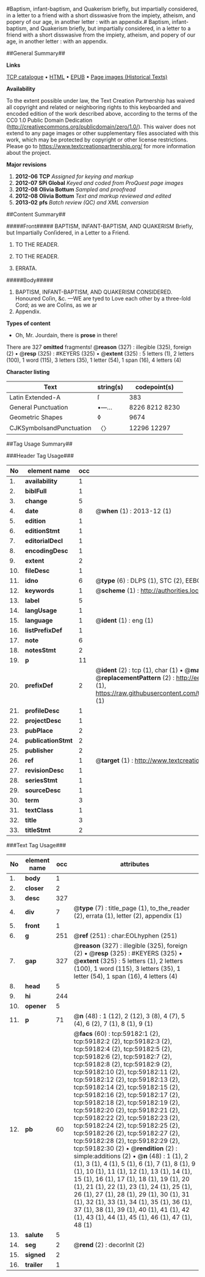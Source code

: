 #Baptism, infant-baptism, and Quakerism briefly, but impartially considered, in a letter to a friend with a short disswasive from the impiety, atheism, and popery of our age, in another letter : with an appendix.#
Baptism, infant-baptism, and Quakerism briefly, but impartially considered, in a letter to a friend with a short disswasive from the impiety, atheism, and popery of our age, in another letter : with an appendix.

##General Summary##

**Links**

[TCP catalogue](http://www.ota.ox.ac.uk/tcp/)  • 
[HTML](http://tei.it.ox.ac.uk/tcp/Texts-HTML/free/A30/A30859.html)  • 
[EPUB](http://tei.it.ox.ac.uk/tcp/Texts-EPUB/free/A30/A30859.epub) • 
[Page images (Historical Texts)](https://historicaltexts.jisc.ac.uk/eebo-12303423e)

**Availability**

To the extent possible under law, the Text Creation Partnership has waived all copyright and related or neighboring rights to this keyboarded and encoded edition of the work described above, according to the terms of the CC0 1.0 Public Domain Dedication (http://creativecommons.org/publicdomain/zero/1.0/). This waiver does not extend to any page images or other supplementary files associated with this work, which may be protected by copyright or other license restrictions. Please go to https://www.textcreationpartnership.org/ for more information about the project.

**Major revisions**

1. __2012-06__ __TCP__ *Assigned for keying and markup*
1. __2012-07__ __SPi Global__ *Keyed and coded from ProQuest page images*
1. __2012-08__ __Olivia Bottum__ *Sampled and proofread*
1. __2012-08__ __Olivia Bottum__ *Text and markup reviewed and edited*
1. __2013-02__ __pfs__ *Batch review (QC) and XML conversion*

##Content Summary##

#####Front#####
BAPTISM, INFANT-BAPTISM, AND QUAKERISM Briefly, but Impartially Conſidered, in a Letter to a Friend.
1. TO THE READER.

1. TO THE READER.

1. ERRATA.

#####Body#####

1. BAPTISM, INFANT-BAPTISM, AND QUAKERISM CONSIDERED.
Honoured Coſin, &c. —WE are tyed to Love each other by a three-ſold Cord; as we are Coſins, as we ar
1. Appendix.

**Types of content**

  * Oh, Mr. Jourdain, there is **prose** in there!

There are 327 **omitted** fragments! 
 @__reason__ (327) : illegible (325), foreign (2)  •  @__resp__ (325) : #KEYERS (325)  •  @__extent__ (325) : 5 letters (1), 2 letters (100), 1 word (115), 3 letters (35), 1 letter (54), 1 span (16), 4 letters (4)

**Character listing**


|Text|string(s)|codepoint(s)|
|---|---|---|
|Latin Extended-A|ſ|383|
|General Punctuation|•—…|8226 8212 8230|
|Geometric Shapes|◊|9674|
|CJKSymbolsandPunctuation|〈〉|12296 12297|

##Tag Usage Summary##

###Header Tag Usage###

|No|element name|occ|attributes|
|---|---|---|---|
|1.|__availability__|1||
|2.|__biblFull__|1||
|3.|__change__|5||
|4.|__date__|8| @__when__ (1) : 2013-12 (1)|
|5.|__edition__|1||
|6.|__editionStmt__|1||
|7.|__editorialDecl__|1||
|8.|__encodingDesc__|1||
|9.|__extent__|2||
|10.|__fileDesc__|1||
|11.|__idno__|6| @__type__ (6) : DLPS (1), STC (2), EEBO-CITATION (1), OCLC (1), VID (1)|
|12.|__keywords__|1| @__scheme__ (1) : http://authorities.loc.gov/ (1)|
|13.|__label__|5||
|14.|__langUsage__|1||
|15.|__language__|1| @__ident__ (1) : eng (1)|
|16.|__listPrefixDef__|1||
|17.|__note__|6||
|18.|__notesStmt__|2||
|19.|__p__|11||
|20.|__prefixDef__|2| @__ident__ (2) : tcp (1), char (1)  •  @__matchPattern__ (2) : ([0-9\-]+):([0-9IVX]+) (1), (.+) (1)  •  @__replacementPattern__ (2) : http://eebo.chadwyck.com/downloadtiff?vid=$1&page=$2 (1), https://raw.githubusercontent.com/textcreationpartnership/Texts/master/tcpchars.xml#$1 (1)|
|21.|__profileDesc__|1||
|22.|__projectDesc__|1||
|23.|__pubPlace__|2||
|24.|__publicationStmt__|2||
|25.|__publisher__|2||
|26.|__ref__|1| @__target__ (1) : http://www.textcreationpartnership.org/docs/. (1)|
|27.|__revisionDesc__|1||
|28.|__seriesStmt__|1||
|29.|__sourceDesc__|1||
|30.|__term__|3||
|31.|__textClass__|1||
|32.|__title__|3||
|33.|__titleStmt__|2||


###Text Tag Usage###

|No|element name|occ|attributes|
|---|---|---|---|
|1.|__body__|1||
|2.|__closer__|2||
|3.|__desc__|327||
|4.|__div__|7| @__type__ (7) : title_page (1), to_the_reader (2), errata (1), letter (2), appendix (1)|
|5.|__front__|1||
|6.|__g__|251| @__ref__ (251) : char:EOLhyphen (251)|
|7.|__gap__|327| @__reason__ (327) : illegible (325), foreign (2)  •  @__resp__ (325) : #KEYERS (325)  •  @__extent__ (325) : 5 letters (1), 2 letters (100), 1 word (115), 3 letters (35), 1 letter (54), 1 span (16), 4 letters (4)|
|8.|__head__|5||
|9.|__hi__|244||
|10.|__opener__|5||
|11.|__p__|71| @__n__ (48) : 1 (12), 2 (12), 3 (8), 4 (7), 5 (4), 6 (2), 7 (1), 8 (1), 9 (1)|
|12.|__pb__|60| @__facs__ (60) : tcp:59182:1 (2), tcp:59182:2 (2), tcp:59182:3 (2), tcp:59182:4 (2), tcp:59182:5 (2), tcp:59182:6 (2), tcp:59182:7 (2), tcp:59182:8 (2), tcp:59182:9 (2), tcp:59182:10 (2), tcp:59182:11 (2), tcp:59182:12 (2), tcp:59182:13 (2), tcp:59182:14 (2), tcp:59182:15 (2), tcp:59182:16 (2), tcp:59182:17 (2), tcp:59182:18 (2), tcp:59182:19 (2), tcp:59182:20 (2), tcp:59182:21 (2), tcp:59182:22 (2), tcp:59182:23 (2), tcp:59182:24 (2), tcp:59182:25 (2), tcp:59182:26 (2), tcp:59182:27 (2), tcp:59182:28 (2), tcp:59182:29 (2), tcp:59182:30 (2)  •  @__rendition__ (2) : simple:additions (2)  •  @__n__ (48) : 1 (1), 2 (1), 3 (1), 4 (1), 5 (1), 6 (1), 7 (1), 8 (1), 9 (1), 10 (1), 11 (1), 12 (1), 13 (1), 14 (1), 15 (1), 16 (1), 17 (1), 18 (1), 19 (1), 20 (1), 21 (1), 22 (1), 23 (1), 24 (1), 25 (1), 26 (1), 27 (1), 28 (1), 29 (1), 30 (1), 31 (1), 32 (1), 33 (1), 34 (1), 35 (1), 36 (1), 37 (1), 38 (1), 39 (1), 40 (1), 41 (1), 42 (1), 43 (1), 44 (1), 45 (1), 46 (1), 47 (1), 48 (1)|
|13.|__salute__|5||
|14.|__seg__|2| @__rend__ (2) : decorInit (2)|
|15.|__signed__|2||
|16.|__trailer__|1||
